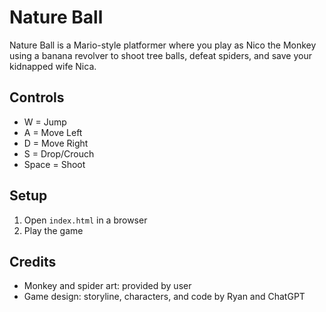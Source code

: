 
# Nature Ball

Nature Ball is a Mario-style platformer where you play as Nico the Monkey using a banana revolver to shoot tree balls, defeat spiders, and save your kidnapped wife Nica.

## Controls
- W = Jump
- A = Move Left
- D = Move Right
- S = Drop/Crouch
- Space = Shoot

## Setup
1. Open `index.html` in a browser
2. Play the game

## Credits
- Monkey and spider art: provided by user
- Game design: storyline, characters, and code by Ryan and ChatGPT
